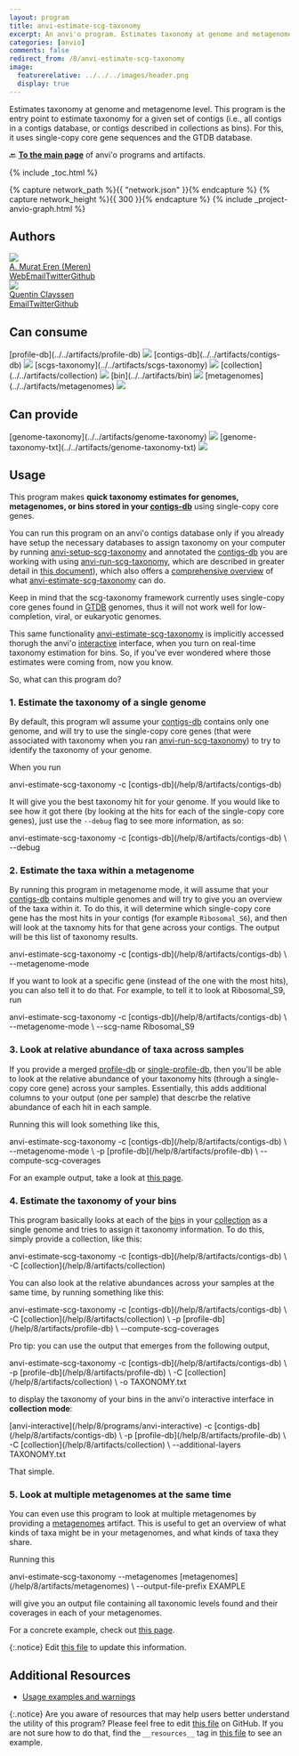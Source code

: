 ```yaml
---
layout: program
title: anvi-estimate-scg-taxonomy
excerpt: An anvi'o program. Estimates taxonomy at genome and metagenome level.
categories: [anvio]
comments: false
redirect_from: /8/anvi-estimate-scg-taxonomy
image:
  featurerelative: ../../../images/header.png
  display: true
---
```


Estimates taxonomy at genome and metagenome level. This program is the entry point to estimate taxonomy for a given set of contigs (i.e., all contigs in a contigs database, or contigs described in collections as bins). For this, it uses single-copy core gene sequences and the GTDB database.

🔙 **[To the main page](../../)** of anvi'o programs and artifacts.


{% include _toc.html %}
<div id="svg" class="subnetwork"></div>
{% capture network_path %}{{ "network.json" }}{% endcapture %}
{% capture network_height %}{{ 300 }}{% endcapture %}
{% include _project-anvio-graph.html %}


## Authors

<div class="anvio-person"><div class="anvio-person-info"><div class="anvio-person-photo"><img class="anvio-person-photo-img" src="../../images/authors/meren.jpg" /></div><div class="anvio-person-info-box"><a href="/people/meren" target="_blank"><span class="anvio-person-name">A. Murat Eren (Meren)</span></a><div class="anvio-person-social-box"><a href="http://merenlab.org" class="person-social" target="_blank"><i class="fa fa-fw fa-home"></i>Web</a><a href="mailto:a.murat.eren@gmail.com" class="person-social" target="_blank"><i class="fa fa-fw fa-envelope-square"></i>Email</a><a href="http://twitter.com/merenbey" class="person-social" target="_blank"><i class="fa fa-fw fa-twitter-square"></i>Twitter</a><a href="http://github.com/meren" class="person-social" target="_blank"><i class="fa fa-fw fa-github"></i>Github</a></div></div></div></div>

<div class="anvio-person"><div class="anvio-person-info"><div class="anvio-person-photo"><img class="anvio-person-photo-img" src="../../images/authors/qclayssen.jpg" /></div><div class="anvio-person-info-box"><a href="/people/qclayssen" target="_blank"><span class="anvio-person-name">Quentin Clayssen</span></a><div class="anvio-person-social-box"><a href="mailto:quentin.clayssen@gmail.com" class="person-social" target="_blank"><i class="fa fa-fw fa-envelope-square"></i>Email</a><a href="http://twitter.com/ClayssenQ" class="person-social" target="_blank"><i class="fa fa-fw fa-twitter-square"></i>Twitter</a><a href="http://github.com/qclayssen" class="person-social" target="_blank"><i class="fa fa-fw fa-github"></i>Github</a></div></div></div></div>



## Can consume


<p style="text-align: left" markdown="1"><span class="artifact-r">[profile-db](../../artifacts/profile-db) <img src="../../images/icons/DB.png" class="artifact-icon-mini" /></span> <span class="artifact-r">[contigs-db](../../artifacts/contigs-db) <img src="../../images/icons/DB.png" class="artifact-icon-mini" /></span> <span class="artifact-r">[scgs-taxonomy](../../artifacts/scgs-taxonomy) <img src="../../images/icons/CONCEPT.png" class="artifact-icon-mini" /></span> <span class="artifact-r">[collection](../../artifacts/collection) <img src="../../images/icons/COLLECTION.png" class="artifact-icon-mini" /></span> <span class="artifact-r">[bin](../../artifacts/bin) <img src="../../images/icons/BIN.png" class="artifact-icon-mini" /></span> <span class="artifact-r">[metagenomes](../../artifacts/metagenomes) <img src="../../images/icons/TXT.png" class="artifact-icon-mini" /></span></p>


## Can provide


<p style="text-align: left" markdown="1"><span class="artifact-p">[genome-taxonomy](../../artifacts/genome-taxonomy) <img src="../../images/icons/CONCEPT.png" class="artifact-icon-mini" /></span> <span class="artifact-p">[genome-taxonomy-txt](../../artifacts/genome-taxonomy-txt) <img src="../../images/icons/TXT.png" class="artifact-icon-mini" /></span></p>


## Usage


This program makes **quick taxonomy estimates for genomes, metagenomes, or bins stored in your <span class="artifact-n">[contigs-db](/help/8/artifacts/contigs-db)</span>** using single-copy core genes.

You can run this program on an anvi'o contigs database only if you already have setup the necessary databases to assign taxonomy on your computer by running <span class="artifact-p">[anvi-setup-scg-taxonomy](/help/8/programs/anvi-setup-scg-taxonomy)</span> and annotated the <span class="artifact-n">[contigs-db](/help/8/artifacts/contigs-db)</span> you are working with using <span class="artifact-p">[anvi-run-scg-taxonomy](/help/8/programs/anvi-run-scg-taxonomy)</span>, which are described in greater detail in [this document](http://merenlab.org/2019/10/08/anvio-scg-taxonomy/)), which also offers a [comprehensive overview](http://merenlab.org/2019/10/08/anvio-scg-taxonomy/#estimating-taxonomy-in-the-terminal) of what <span class="artifact-p">[anvi-estimate-scg-taxonomy](/help/8/programs/anvi-estimate-scg-taxonomy)</span> can do.

Keep in mind that the scg-taxonomy framework currently uses single-copy core genes found in [GTDB](https://gtdb.ecogenomic.org/) genomes, thus it will not work well for low-completion, viral, or eukaryotic genomes.

This same functionality <span class="artifact-p">[anvi-estimate-scg-taxonomy](/help/8/programs/anvi-estimate-scg-taxonomy)</span> is implicitly accessed thorugh the anvi'o <span class="artifact-n">[interactive](/help/8/artifacts/interactive)</span> interface, when you turn on real-time taxonomy estimation for bins. So, if you've ever wondered where those estimates were coming from, now you know.

So, what can this program do?

### 1. Estimate the taxonomy of a single genome

By default, this program wll assume your <span class="artifact-n">[contigs-db](/help/8/artifacts/contigs-db)</span> contains only one genome, and will try to use the single-copy core genes (that were associated with taxonomy when you ran <span class="artifact-p">[anvi-run-scg-taxonomy](/help/8/programs/anvi-run-scg-taxonomy)</span>) to try to identify the taxonomy of your genome.

When you run

<div class="codeblock" markdown="1">
anvi&#45;estimate&#45;scg&#45;taxonomy &#45;c <span class="artifact&#45;n">[contigs&#45;db](/help/8/artifacts/contigs&#45;db)</span>
</div>

It will give you the best taxonomy hit for your genome. If you would like to see how it got there (by looking at the hits for each of the single-copy core genes), just use the `--debug` flag to see more information, as so:

<div class="codeblock" markdown="1">
anvi&#45;estimate&#45;scg&#45;taxonomy &#45;c <span class="artifact&#45;n">[contigs&#45;db](/help/8/artifacts/contigs&#45;db)</span> \
                           &#45;&#45;debug
</div>

### 2. Estimate the taxa within a metagenome

By running this program in metagenome mode, it will assume that your <span class="artifact-n">[contigs-db](/help/8/artifacts/contigs-db)</span> contains multiple genomes and will try to give you an overview of the taxa within it. To do this, it will determine which single-copy core gene has the most hits in your contigs (for example `Ribosomal_S6`), and then will look at the taxnomy hits for that gene across your contigs. The output will be this list of taxonomy results.

<div class="codeblock" markdown="1">
anvi&#45;estimate&#45;scg&#45;taxonomy &#45;c <span class="artifact&#45;n">[contigs&#45;db](/help/8/artifacts/contigs&#45;db)</span> \
                           &#45;&#45;metagenome&#45;mode
</div>

If you want to look at a specific gene (instead of the one with the most hits), you can also tell it to do that. For example, to tell it to look at Ribosomal_S9, run

<div class="codeblock" markdown="1">
anvi&#45;estimate&#45;scg&#45;taxonomy &#45;c <span class="artifact&#45;n">[contigs&#45;db](/help/8/artifacts/contigs&#45;db)</span> \
                           &#45;&#45;metagenome&#45;mode \
                           &#45;&#45;scg&#45;name Ribosomal_S9
</div>

### 3. Look at relative abundance of taxa across samples

If you provide a merged <span class="artifact-n">[profile-db](/help/8/artifacts/profile-db)</span> or <span class="artifact-n">[single-profile-db](/help/8/artifacts/single-profile-db)</span>, then you'll be able to look at the relative abundance of your taxonomy hits (through a single-copy core gene) across your samples. Essentially, this adds additional columns to your output (one per sample) that descrbe the relative abundance of each hit in each sample.

Running this will look something like this,
<div class="codeblock" markdown="1">
anvi&#45;estimate&#45;scg&#45;taxonomy &#45;c <span class="artifact&#45;n">[contigs&#45;db](/help/8/artifacts/contigs&#45;db)</span> \
                           &#45;&#45;metagenome&#45;mode \
                           &#45;p <span class="artifact&#45;n">[profile&#45;db](/help/8/artifacts/profile&#45;db)</span> \
                           &#45;&#45;compute&#45;scg&#45;coverages
</div>

For an example output, take a look at [this page](http://merenlab.org/2019/10/08/anvio-scg-taxonomy/#contigs-db--profile-db).

### 4. Estimate the taxonomy of your bins

This program basically looks at each of the <span class="artifact-n">[bin](/help/8/artifacts/bin)</span>s in your <span class="artifact-n">[collection](/help/8/artifacts/collection)</span> as a single genome and tries to assign it taxonomy information. To do this, simply provide a collection, like this:

<div class="codeblock" markdown="1">
anvi&#45;estimate&#45;scg&#45;taxonomy &#45;c <span class="artifact&#45;n">[contigs&#45;db](/help/8/artifacts/contigs&#45;db)</span> \
                           &#45;C <span class="artifact&#45;n">[collection](/help/8/artifacts/collection)</span>
</div>

You can also look at the relative abundances across your samples at the same time, by running something like this:

<div class="codeblock" markdown="1">
anvi&#45;estimate&#45;scg&#45;taxonomy &#45;c <span class="artifact&#45;n">[contigs&#45;db](/help/8/artifacts/contigs&#45;db)</span> \
                           &#45;C <span class="artifact&#45;n">[collection](/help/8/artifacts/collection)</span> \
                           &#45;p <span class="artifact&#45;n">[profile&#45;db](/help/8/artifacts/profile&#45;db)</span> \
                           &#45;&#45;compute&#45;scg&#45;coverages
</div>

Pro tip: you can use the output that emerges from the following output,

<div class="codeblock" markdown="1">
anvi&#45;estimate&#45;scg&#45;taxonomy &#45;c <span class="artifact&#45;n">[contigs&#45;db](/help/8/artifacts/contigs&#45;db)</span> \
                           &#45;p <span class="artifact&#45;n">[profile&#45;db](/help/8/artifacts/profile&#45;db)</span> \
                           &#45;C <span class="artifact&#45;n">[collection](/help/8/artifacts/collection)</span> \
                           &#45;o TAXONOMY.txt
</div>

to display the taxonomy of your bins in the anvi'o interactive interface in **collection mode**:

<div class="codeblock" markdown="1">
<span class="artifact&#45;p">[anvi&#45;interactive](/help/8/programs/anvi&#45;interactive)</span> &#45;c <span class="artifact&#45;n">[contigs&#45;db](/help/8/artifacts/contigs&#45;db)</span> \
                     &#45;p <span class="artifact&#45;n">[profile&#45;db](/help/8/artifacts/profile&#45;db)</span> \
                     &#45;C <span class="artifact&#45;n">[collection](/help/8/artifacts/collection)</span> \
                     &#45;&#45;additional&#45;layers TAXONOMY.txt
</div>

That simple.

### 5. Look at multiple metagenomes at the same time

You can even use this program to look at multiple metagenomes by providing a <span class="artifact-n">[metagenomes](/help/8/artifacts/metagenomes)</span> artifact. This is useful to get an overview of what kinds of taxa might be in your metagenomes, and what kinds of taxa they share.

Running this

<div class="codeblock" markdown="1">
anvi&#45;estimate&#45;scg&#45;taxonomy &#45;&#45;metagenomes <span class="artifact&#45;n">[metagenomes](/help/8/artifacts/metagenomes)</span> \
                           &#45;&#45;output&#45;file&#45;prefix EXAMPLE
</div>

will give you an output file containing all taxonomic levels found and their coverages in each of your metagenomes.

For a concrete example, check out [this page](http://merenlab.org/2019/10/08/anvio-scg-taxonomy/#many-contigs-dbs-for-many-metagenomes).


{:.notice}
Edit [this file](https://github.com/merenlab/anvio/tree/master/anvio/docs/programs/anvi-estimate-scg-taxonomy.md) to update this information.


## Additional Resources


* [Usage examples and warnings](http://merenlab.org/scg-taxonomy)


{:.notice}
Are you aware of resources that may help users better understand the utility of this program? Please feel free to edit [this file](https://github.com/merenlab/anvio/tree/master/bin/anvi-estimate-scg-taxonomy) on GitHub. If you are not sure how to do that, find the `__resources__` tag in [this file](https://github.com/merenlab/anvio/blob/master/bin/anvi-interactive) to see an example.
